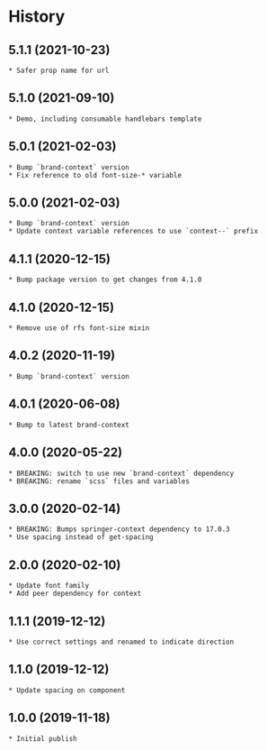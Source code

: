 # History

## 5.1.1 (2021-10-23)
    * Safer prop name for url

## 5.1.0 (2021-09-10)
    * Demo, including consumable handlebars template

## 5.0.1 (2021-02-03)
    * Bump `brand-context` version
    * Fix reference to old font-size-* variable

## 5.0.0 (2021-02-03)
    * Bump `brand-context` version
    * Update context variable references to use `context--` prefix

## 4.1.1 (2020-12-15)
    * Bump package version to get changes from 4.1.0 

## 4.1.0 (2020-12-15)
    * Remove use of rfs font-size mixin

## 4.0.2 (2020-11-19)
    * Bump `brand-context` version

## 4.0.1 (2020-06-08)
    * Bump to latest brand-context

## 4.0.0 (2020-05-22)
    * BREAKING: switch to use new `brand-context` dependency
    * BREAKING: rename `scss` files and variables

## 3.0.0 (2020-02-14)
	* BREAKING: Bumps springer-context dependency to 17.0.3
	* Use spacing instead of get-spacing

## 2.0.0 (2020-02-10)
    * Update font family
    * Add peer dependency for context  

## 1.1.1 (2019-12-12)
	* Use correct settings and renamed to indicate direction

## 1.1.0 (2019-12-12)
	* Update spacing on component 

## 1.0.0 (2019-11-18)
	* Initial publish
